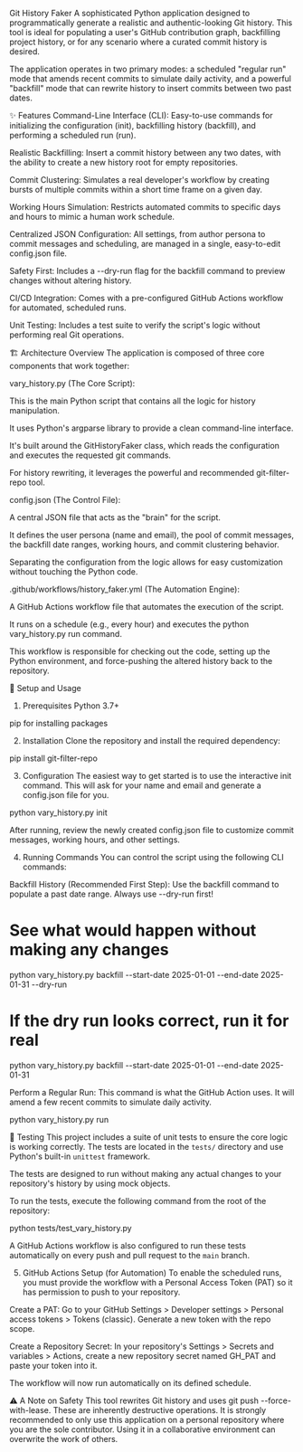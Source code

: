 Git History Faker
A sophisticated Python application designed to programmatically generate a realistic and authentic-looking Git history. This tool is ideal for populating a user's GitHub contribution graph, backfilling project history, or for any scenario where a curated commit history is desired.

The application operates in two primary modes: a scheduled "regular run" mode that amends recent commits to simulate daily activity, and a powerful "backfill" mode that can rewrite history to insert commits between two past dates.

✨ Features
Command-Line Interface (CLI): Easy-to-use commands for initializing the configuration (init), backfilling history (backfill), and performing a scheduled run (run).

Realistic Backfilling: Insert a commit history between any two dates, with the ability to create a new history root for empty repositories.

Commit Clustering: Simulates a real developer's workflow by creating bursts of multiple commits within a short time frame on a given day.

Working Hours Simulation: Restricts automated commits to specific days and hours to mimic a human work schedule.

Centralized JSON Configuration: All settings, from author persona to commit messages and scheduling, are managed in a single, easy-to-edit config.json file.

Safety First: Includes a --dry-run flag for the backfill command to preview changes without altering history.

CI/CD Integration: Comes with a pre-configured GitHub Actions workflow for automated, scheduled runs.

Unit Testing: Includes a test suite to verify the script's logic without performing real Git operations.

🏗️ Architecture Overview
The application is composed of three core components that work together:

vary_history.py (The Core Script):

This is the main Python script that contains all the logic for history manipulation.

It uses Python's argparse library to provide a clean command-line interface.

It's built around the GitHistoryFaker class, which reads the configuration and executes the requested git commands.

For history rewriting, it leverages the powerful and recommended git-filter-repo tool.

config.json (The Control File):

A central JSON file that acts as the "brain" for the script.

It defines the user persona (name and email), the pool of commit messages, the backfill date ranges, working hours, and commit clustering behavior.

Separating the configuration from the logic allows for easy customization without touching the Python code.

.github/workflows/history_faker.yml (The Automation Engine):

A GitHub Actions workflow file that automates the execution of the script.

It runs on a schedule (e.g., every hour) and executes the python vary_history.py run command.

This workflow is responsible for checking out the code, setting up the Python environment, and force-pushing the altered history back to the repository.

🚀 Setup and Usage
1. Prerequisites
Python 3.7+

pip for installing packages

2. Installation
Clone the repository and install the required dependency:

pip install git-filter-repo

3. Configuration
The easiest way to get started is to use the interactive init command. This will ask for your name and email and generate a config.json file for you.

python vary_history.py init

After running, review the newly created config.json file to customize commit messages, working hours, and other settings.

4. Running Commands
You can control the script using the following CLI commands:

Backfill History (Recommended First Step):
Use the backfill command to populate a past date range. Always use --dry-run first!

# See what would happen without making any changes
python vary_history.py backfill --start-date 2025-01-01 --end-date 2025-01-31 --dry-run

# If the dry run looks correct, run it for real
python vary_history.py backfill --start-date 2025-01-01 --end-date 2025-01-31

Perform a Regular Run:
This command is what the GitHub Action uses. It will amend a few recent commits to simulate daily activity.

python vary_history.py run

🧪 Testing
This project includes a suite of unit tests to ensure the core logic is working correctly. The tests are located in the `tests/` directory and use Python's built-in `unittest` framework.

The tests are designed to run without making any actual changes to your repository's history by using mock objects.

To run the tests, execute the following command from the root of the repository:

python tests/test_vary_history.py

A GitHub Actions workflow is also configured to run these tests automatically on every push and pull request to the `main` branch.

5. GitHub Actions Setup (for Automation)
To enable the scheduled runs, you must provide the workflow with a Personal Access Token (PAT) so it has permission to push to your repository.

Create a PAT: Go to your GitHub Settings > Developer settings > Personal access tokens > Tokens (classic). Generate a new token with the repo scope.

Create a Repository Secret: In your repository's Settings > Secrets and variables > Actions, create a new repository secret named GH_PAT and paste your token into it.

The workflow will now run automatically on its defined schedule.

⚠️ A Note on Safety
This tool rewrites Git history and uses git push --force-with-lease. These are inherently destructive operations. It is strongly recommended to only use this application on a personal repository where you are the sole contributor. Using it in a collaborative environment can overwrite the work of others.